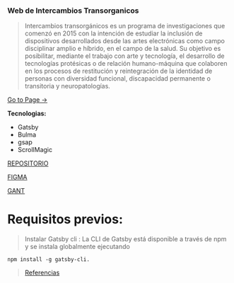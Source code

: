 ### Web de Intercambios Transorganicos

>Intercambios transorgánicos es un programa de investigaciones que comenzó en 2015 con la intención de estudiar la inclusión de dispositivos desarrollados desde las artes electrónicas como campo disciplinar amplio e híbrido, en el campo de la salud. Su objetivo es posibilitar, mediante el trabajo con arte y tecnología, el desarrollo de tecnologías protésicas o de relación humano-máquina que colaboren en los procesos de restitución y reintegración de la identidad de personas con diversidad funcional, discapacidad permanente o transitoria y neuropatologías. 


[Go to Page →](https://intercambiostransorganicos.org/)

**Tecnologias:**
- Gatsby
- Bulma
- gsap
- ScrollMagic


[REPOSITORIO](https://github.com/milasantacruz/IT-Gatsby)

[FIGMA](https://www.figma.com/file/mO4pfFWkCTD74L3EhstkXc/ITWEB?node-id=0%3A1)

[GANT](https://miro.com/app/board/uXjVO2GdKgI=/)



# Requisitos previos:

>Instalar Gatsby cli : La CLI de Gatsby está disponible a través de npm y se instala globalmente ejecutando 

``npm install -g gatsby-cli.``

>[Referencias](https://www.gatsbyjs.com/docs/reference/gatsby-cli/) 

